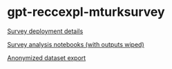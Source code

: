 # gpt-reccexpl-mturksurvey

[Survey deployment details](survey/notes.md)

[Survey analysis notebooks (with outputs wiped)](https://github.com/cephcyn/gpt-reccexpl-mturksurvey/tree/main/analysis)

[Anonymized dataset export](https://github.com/cephcyn/gpt-reccexpl-mturksurvey/tree/main/dataset)

